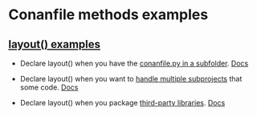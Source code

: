 
# Conanfile methods examples

## [layout() examples](examples/conanfile/layout/)

- Declare layout() when you have the [conanfile.py in a subfolder](conanfile_in_subfolder). [Docs](https://docs.conan.io/en/2.0/examples/conanfile/layout/conanfile_in_subfolder.html)

- Declare layout() when you want to [handle multiple subprojects](multiple_subprojects) that some code. [Docs](https://docs.conan.io/en/2.0/examples/conanfile/layout/multiple_subprojects.html)

- Declare layout() when you package [third-party libraries](third_party_libraries). [Docs](https://docs.conan.io/en/2.0/examples/conanfile/layout/third_party_libraries.html)
